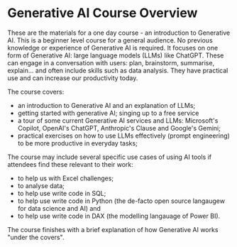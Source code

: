 # Generative AI Course Overview

These are the materials for a one day course - an introduction to Generative AI.   This is a beginner level course for a general audience.  No previous knowledge or experience of Generative AI is required.  It focuses on one form of Generative AI: large language models (LLMs) like ChatGPT.  These can engage in a conversation with users: plan, brainstorm, summarise, explain... and often include skills such as data analysis. They have practical use and can increase our productivity today. 

The course covers:
* an introduction to Generative AI and an explanation of LLMs;
* getting started with generative AI; singing up to a free service
* a tour of some current Generative AI services and LLMs: Microsoft's Copilot, OpenAI's ChatGPT, Anthropic's Clause and Google's Gemini;
* practical exercises on how to use LLMs effectively (prompt engineering) to be more productive in everyday tasks;

The course may include several specific use cases of using AI tools if attendees find these relevant to their work:
* to help us with Excel challenges;
* to analyse data;
* to help use write code in SQL;
* to help use write code in Python (the de-facto open source langaugew for data science and AI) and
* to help use write code in DAX (the modelling langauage of Power BI).

The course finishes with a brief explanation of how Generative AI works "under the covers".
